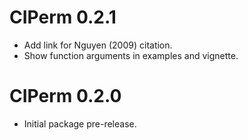 # CIPerm 0.2.1

* Add link for Nguyen (2009) citation.
* Show function arguments in examples and vignette.

# CIPerm 0.2.0

* Initial package pre-release.
